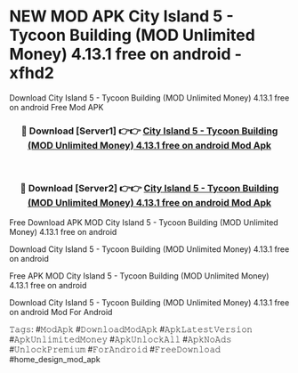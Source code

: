 # NEW MOD APK City Island 5 - Tycoon Building (MOD Unlimited Money) 4.13.1 free on android - xfhd2
Download City Island 5 - Tycoon Building (MOD Unlimited Money) 4.13.1 free on android Free Mod APK

<div align="center">
<h3>🔴 Download [Server1] 👉👉 <a href="https://apk-comot.site?title=City_Island_5_-_Tycoon_Building_(MOD_Unlimited_Money)_4.13.1_free_on_android">City Island 5 - Tycoon Building (MOD Unlimited Money) 4.13.1 free on android Mod Apk</a></h3><br>

<h3>🔴 Download [Server2] 👉👉 <a href="https://apk-comot.site?title=City_Island_5_-_Tycoon_Building_(MOD_Unlimited_Money)_4.13.1_free_on_android">City Island 5 - Tycoon Building (MOD Unlimited Money) 4.13.1 free on android Mod Apk</a></h3>
</div>


Free Download APK MOD City Island 5 - Tycoon Building (MOD Unlimited Money) 4.13.1 free on android

Download City Island 5 - Tycoon Building (MOD Unlimited Money) 4.13.1 free on android 

Free APK MOD City Island 5 - Tycoon Building (MOD Unlimited Money) 4.13.1 free on android 

Download City Island 5 - Tycoon Building (MOD Unlimited Money) 4.13.1 free on android Mod For Android

𝚃𝚊𝚐𝚜: #𝙼𝚘𝚍𝙰𝚙𝚔 #𝙳𝚘𝚠𝚗𝚕𝚘𝚊𝚍𝙼𝚘𝚍𝙰𝚙𝚔 #𝙰𝚙𝚔𝙻𝚊𝚝𝚎𝚜𝚝𝚅𝚎𝚛𝚜𝚒𝚘𝚗 #𝙰𝚙𝚔𝚄𝚗𝚕𝚒𝚖𝚒𝚝𝚎𝚍𝙼𝚘𝚗𝚎𝚢 #𝙰𝚙𝚔𝚄𝚗𝚕𝚘𝚌𝚔𝙰𝚕𝚕 #𝙰𝚙𝚔𝙽𝚘𝙰𝚍𝚜 #𝚄𝚗𝚕𝚘𝚌𝚔𝙿𝚛𝚎𝚖𝚒𝚞𝚖 #𝙵𝚘𝚛𝙰𝚗𝚍𝚛𝚘𝚒𝚍 #𝙵𝚛𝚎𝚎𝙳𝚘𝚠𝚗𝚕𝚘𝚊𝚍 #home_design_mod_apk